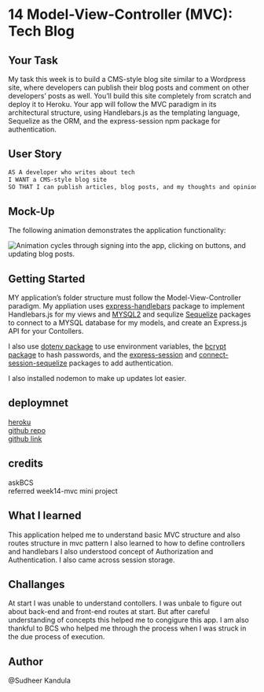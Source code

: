 # 14 Model-View-Controller (MVC): Tech Blog

## Your Task

My task this week is to build a CMS-style blog site similar to a Wordpress site, where developers can publish their blog posts and comment on other developers’ posts as well. You’ll build this site completely from scratch and deploy it to Heroku. Your app will follow the MVC paradigm in its architectural structure, using Handlebars.js as the templating language, Sequelize as the ORM, and the express-session npm package for authentication.

## User Story

```md
AS A developer who writes about tech
I WANT a CMS-style blog site
SO THAT I can publish articles, blog posts, and my thoughts and opinions
```

## Mock-Up

The following animation demonstrates the application functionality:

![Animation cycles through signing into the app, clicking on buttons, and updating blog posts.](./Assets/14-mvc-homework-demo-01.gif)

## Getting Started

MY application’s folder structure must follow the Model-View-Controller paradigm.
My appliation uses
[express-handlebars](https://www.npmjs.com/package/express-handlebars)
package to implement Handlebars.js for my views and
[MYSQL2](https://www.npmjs.com/package/mysql2) and sequlize
[Sequelize](https://www.npmjs.com/package/sequelize) packages to connect to a MYSQL database for my models, and create an Express.js API for your Contollers.

I also use [dotenv package](https://www.npmjs.com/package/dotenv) to use environment variables, the [bcrypt package](https://www.npmjs.com/package/bcrypt) to hash passwords, and the [express-session](https://www.npmjs.com/package/express-session) and [connect-session-sequelize](https://www.npmjs.com/package/connect-session-sequelize) packages to add authentication.

I also installed nodemon to make up updates lot easier.

## deploymnet

[heroku](https://techiblog-app.herokuapp.com/)</br>
[github repo](sudheer313/14-Tech-Blog-MVC)</br>
[github link](https://github.com/sudheer313/14-Tech-Blog-MVC)</br>

## credits

askBCS </br>
referred week14-mvc mini project

## What I learned

This application helped me to understand basic MVC structure and also routes structure in mvc pattern
I also learned to how to define controllers and handlebars 
I also understood concept of Authorization and Authentication. I also came across session storage.

## Challanges
At start I was unable to understand contollers. I was unbale to figure out about back-end and front-end routes at start. But after careful understanding of concepts this helped me to congigure this app.
I am also thankful to BCS who helped me through the process when I was struck in the due process of execution.

## Author
@Sudheer Kandula
